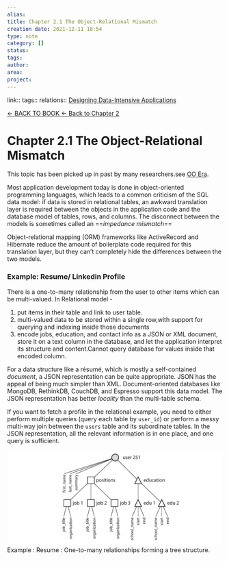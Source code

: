 ```yaml
---
alias: 
title: Chapter 2.1 The Object-Relational Mismatch 
creation date: 2021-12-11 18:54
type: note
category: []
status:
tags:
author:
area: 
project:
---
```

link:: 
tags:: 
relations:: [Designing Data-Intensive Applications](Designing%20Data-Intensive%20Applications.md)

[<- BACK TO BOOK ](Designing%20Data-Intensive%20Applications.md)
[<- Back to Chapter 2](DDIA-%20Chapter%202.%20Data%20Models%20and%20Query%20Languages.md)

# Chapter 2.1 The Object-Relational Mismatch

This topic has been picked up in past by many researchers.see [OO Era](Refs/What%20Goes%20Around%20Comes%20Around.md#OO%20Era).


Most application development today is done in object-oriented programming languages, which leads to a common criticism of the SQL data model: if data is stored in relational tables, an awkward translation layer is required between the objects in the application code and the database model of tables, rows, and columns. 
The disconnect between the models is sometimes called an ==_impedance mismatch_==

Object-relational mapping (ORM) frameworks like ActiveRecord and Hibernate reduce the amount of boilerplate code required for this translation layer, but they can’t completely hide the differences between the two models.

### Example: Resume/ Linkedin Profile

There is a one-to-many relationship from the user to other items which can be multi-valued.
In Relational model - 
1. put items in their table and link to user table.
2. multi-valued data to be stored within a single row,with support for querying and indexing inside those documents
3. encode jobs, education, and contact info as a JSON or XML document, store it on a text column in the database, and let the application interpret its structure and content.Cannot query database for values inside that encoded column.

For a data structure like a résumé, which is mostly a self-contained _document_, a JSON representation can be quite appropriate. 
JSON has the appeal of being much simpler than XML. Document-oriented databases like MongoDB, RethinkDB, CouchDB, and Espresso support this data model.
The JSON representation has better _locality_ than the multi-table schema.


If you want to fetch a profile in the relational example, you need to either perform multiple queries (query each table by `user_id`) or perform a messy multi-way join between the `users` table and its subordinate tables. 
In the JSON representation, all the relevant information is in one place, and one query is sufficient.

![ddia_0202_one-to-many-tree](Resources/ddia_0202_one-to-many-tree.png)
Example : Resume : One-to-many relationships forming a tree structure.